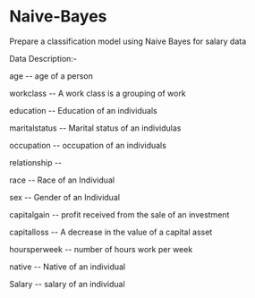 # Naive-Bayes

 Prepare a classification model using Naive Bayes  for salary data 

Data Description:-

 age -- age of a person

 workclass	-- A work class is a grouping of work 

 education	-- Education of an individuals	

 maritalstatus -- Marital status of an individulas	

 occupation	 -- occupation of an individuals

 relationship -- 	

 race --  Race of an Individual

 sex --  Gender of an Individual

 capitalgain --  profit received from the sale of an investment	

 capitalloss	-- A decrease in the value of a capital asset

 hoursperweek -- number of hours work per week	

 native -- Native of an individual

 Salary -- salary of an individual
